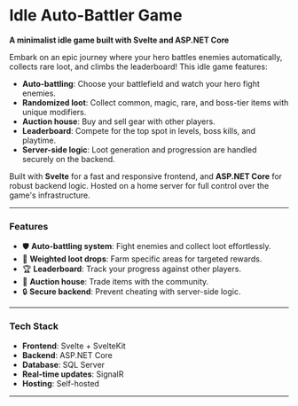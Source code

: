 # **Idle Auto-Battler Game**  
**A minimalist idle game built with Svelte and ASP.NET Core**  

Embark on an epic journey where your hero battles enemies automatically, collects rare loot, and climbs the leaderboard! This idle game features:  
- **Auto-battling**: Choose your battlefield and watch your hero fight enemies.  
- **Randomized loot**: Collect common, magic, rare, and boss-tier items with unique modifiers.  
- **Auction house**: Buy and sell gear with other players.  
- **Leaderboard**: Compete for the top spot in levels, boss kills, and playtime.  
- **Server-side logic**: Loot generation and progression are handled securely on the backend.  

Built with **Svelte** for a fast and responsive frontend, and **ASP.NET Core** for robust backend logic. Hosted on a home server for full control over the game's infrastructure.  

---

### **Features**  
- 🛡️ **Auto-battling system**: Fight enemies and collect loot effortlessly.  
- 🎲 **Weighted loot drops**: Farm specific areas for targeted rewards.  
- 🏆 **Leaderboard**: Track your progress against other players.  
- 🛒 **Auction house**: Trade items with the community.  
- 🔒 **Secure backend**: Prevent cheating with server-side logic.  

---

### **Tech Stack**  
- **Frontend**: Svelte + SvelteKit  
- **Backend**: ASP.NET Core  
- **Database**: SQL Server  
- **Real-time updates**: SignalR  
- **Hosting**: Self-hosted

---
